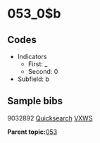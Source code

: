 # 053\_0$b

## Codes

-   Indicators
    -   First: \_
    -   Second: 0
-   Subfield: b

## Sample bibs

9032892 [Quicksearch](https://search.library.yale.edu/catalog/9032892) [VXWS](http://prodorbis.library.yale.edu:7014/vxws/GetHoldingsService?bibId=9032892)

**Parent topic:**[053](../../tags/053/053.md)

